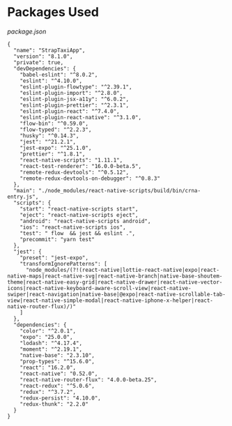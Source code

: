 # Packages Used

_package.json_

<pre class="line-numbers"><code class="language-json">{
  "name": "StrapTaxiApp",
  "version": "8.1.0",
  "private": true,
  "devDependencies": {
    "babel-eslint": "^8.0.2",
    "eslint": "^4.10.0",
    "eslint-plugin-flowtype": "^2.39.1",
    "eslint-plugin-import": "^2.8.0",
    "eslint-plugin-jsx-a11y": "^6.0.2",
    "eslint-plugin-prettier": "^2.3.1",
    "eslint-plugin-react": "^7.4.0",
    "eslint-plugin-react-native": "^3.1.0",
    "flow-bin": "^0.59.0",
    "flow-typed": "^2.2.3",
    "husky": "^0.14.3",
    "jest": "^21.2.1",
    "jest-expo": "^25.1.0",
    "prettier": "^1.8.1",
    "react-native-scripts": "1.11.1",
    "react-test-renderer": "16.0.0-beta.5",
    "remote-redux-devtools": "^0.5.12",
    "remote-redux-devtools-on-debugger": "^0.8.3"
  },
  "main": "./node_modules/react-native-scripts/build/bin/crna-entry.js",
  "scripts": {
    "start": "react-native-scripts start",
    "eject": "react-native-scripts eject",
    "android": "react-native-scripts android",
    "ios": "react-native-scripts ios",
    "test": " flow  && jest && eslint .",
    "precommit": "yarn test"
  },
  "jest": {
    "preset": "jest-expo",
    "transformIgnorePatterns": [
      "node_modules/(?!(react-native|lottie-react-native|expo|react-native-maps|react-native-svg|react-native-branch|native-base-shoutem-theme|react-native-easy-grid|react-native-drawer|react-native-vector-icons|react-native-keyboard-aware-scroll-view|react-native-swiper|react-navigation|native-base|@expo|react-native-scrollable-tab-view|react-native-simple-modal|react-native-iphone-x-helper|react-native-router-flux)/)"
    ]
  },
  "dependencies": {
    "color": "^2.0.1",
    "expo": "25.0.0",
    "lodash": "^4.17.4",
    "moment": "^2.19.1",
    "native-base": "2.3.10",
    "prop-types": "^15.6.0",
    "react": "16.2.0",
    "react-native": "0.52.0",
    "react-native-router-flux": "4.0.0-beta.25",
    "react-redux": "^5.0.6",
    "redux": "^3.7.2",
    "redux-persist": "4.10.0",
    "redux-thunk": "2.2.0"
  }
}</code></pre>
